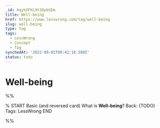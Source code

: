 ```yaml
---
_id: XqykXFKL9t38pbSEm
title: Well-being
href: https://www.lesswrong.com/tag/well-being
slug: well-being
type: tag
tags:
  - LessWrong
  - Concept
  - Tag
synchedAt: '2022-09-01T09:42:18.580Z'
status: todo
---
```


# Well-being


%%

% START
Basic (and reversed card)
What is **Well-being**?
Back: {TODO}
Tags: LessWrong
END

%%
	
